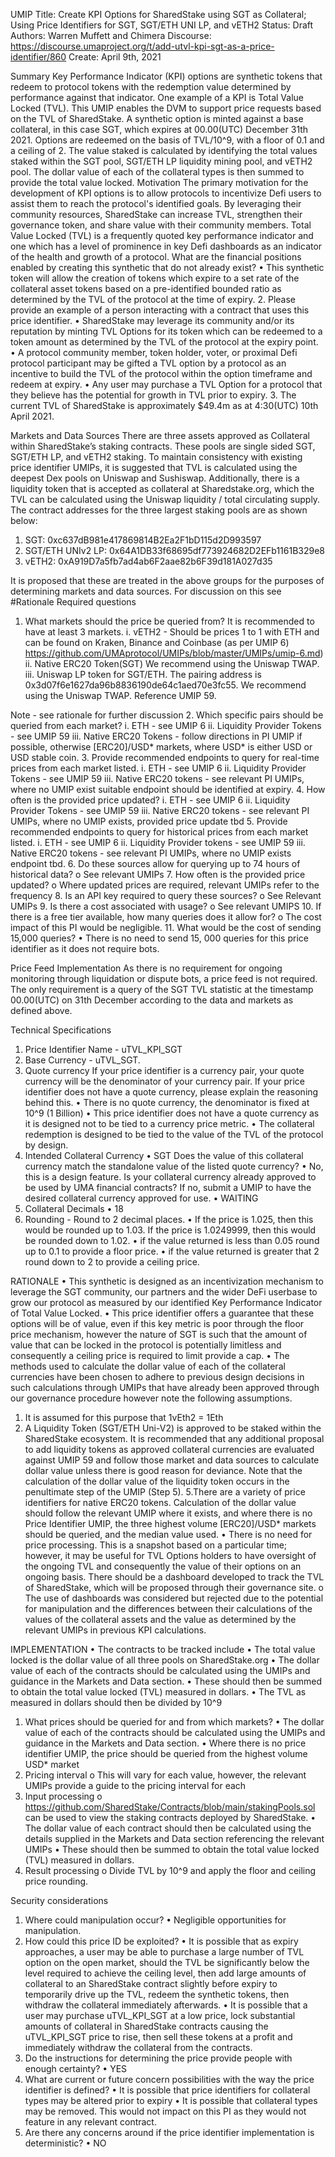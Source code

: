 UMIP Title: Create KPI Options for SharedStake using SGT as Collateral; Using Price Identifiers for SGT, SGT/ETH UNI LP, and vETH2
Status: Draft
Authors: Warren Muffett and Chimera
Discourse: https://discourse.umaproject.org/t/add-utvl-kpi-sgt-as-a-price-identifier/860
Create: April 9th, 2021

Summary
Key Performance Indicator (KPI) options are synthetic tokens that redeem to protocol tokens with the redemption value determined by performance against that indicator. One example of a KPI is Total Value Locked (TVL).
This UMIP enables the DVM to support price requests based on the TVL of SharedStake.
A synthetic option is minted against a base collateral, in this case SGT, which expires at 00.00(UTC) December 31th 2021.
Options are redeemed on the basis of TVL/10^9, with a floor of 0.1 and a ceiling of 2.
The value staked is calculated by identifying the total values staked within the SGT pool, SGT/ETH LP liquidity mining pool, and vETH2 pool. The dollar value of each of the collateral types is then summed to provide the total value locked.
Motivation
The primary motivation for the development of KPI options is to allow protocols to incentivize Defi users to assist them to reach the protocol's identified goals. By leveraging their community resources, SharedStake can increase TVL, strengthen their governance token, and share value with their community members.
Total Value Locked (TVL) is a frequently quoted key performance indicator and one which has a level of prominence in key Defi dashboards as an indicator of the health and growth of a protocol. 
What are the financial positions enabled by creating this synthetic that do not already exist?
•	This synthetic token will allow the creation of tokens which expire to a set rate of the collateral asset tokens based on a pre-identified bounded ratio as determined by the TVL of the protocol at the time of expiry.
2.	Please provide an example of a person interacting with a contract that uses this price identifier.
•	SharedStake may leverage its community and/or its reputation by minting TVL Options for its token which can be redeemed to a token amount as determined by the TVL of the protocol at the expiry point.
•	A protocol community member, token holder, voter, or proximal Defi protocol participant may be gifted a TVL option by a protocol as an incentive to build the TVL of the protocol within the option timeframe and redeem at expiry.
•	Any user may purchase a TVL Option for a protocol that they believe has the potential for growth in TVL prior to expiry.
3.	The current TVL of SharedStake is approximately $49.4m as at 4:30(UTC) 10th April 2021.


Markets and Data Sources
There are three assets approved as Collateral within SharedStake’s staking contracts. These pools are single sided SGT, SGT/ETH LP, and vETH2 staking. To maintain consistency with existing price identifier UMIPs, it is suggested that TVL is calculated using the deepest Dex pools on Uniswap and Sushiswap.
Additionally, there is a liquidity token that is accepted as collateral at Sharedstake.org, which the TVL can be calculated using the Uniswap liquidity / total circulating supply.
The contract addresses for the three largest staking pools are as shown below:
1. SGT: 0xc637dB981e417869814B2Ea2F1bD115d2D993597
2. SGT/ETH UNIv2 LP: 0x64A1DB33f68695df773924682D2EFb1161B329e8
3. vETH2: 0xA919D7a5fb7ad4ab6F2aae82b6F39d181A027d35

It is proposed that these are treated in the above groups for the purposes of determining markets and data sources. For discussion on this see #Rationale
Required questions
1.	What markets should the price be queried from? It is recommended to have at least 3 markets.
i.	vETH2 - Should be prices 1 to 1 with ETH and can be found on Kraken, Binance and Coinbase (as per UMIP 6) https://github.com/UMAprotocol/UMIPs/blob/master/UMIPs/umip-6.md)
ii.	Native ERC20 Token(SGT)
We recommend using the Uniswap TWAP. 
iii. Uniswap LP token for SGT/ETH. The pairing address is 0x3d07f6e1627da96b8836190de64c1aed70e3fc55. 
We recommend using the Uniswap TWAP. Reference UMIP 59. 

Note - see rationale for further discussion
2.	Which specific pairs should be queried from each market?
i.	ETH - see UMIP 6
ii.	Liquidity Provider Tokens - see UMIP 59
iii.	Native ERC20 Tokens - follow directions in PI UMIP if possible, otherwise [ERC20]/USD* markets, where USD* is either USD or USD stable coin.
3.	Provide recommended endpoints to query for real-time prices from each market listed.
i.	ETH - see UMIP 6
ii.	Liquidity Provider Tokens - see UMIP 59
iii.	Native ERC20 tokens - see relevant PI UMIPs, where no UMIP exist suitable endpoint should be identified at expiry.
4.	How often is the provided price updated?
i.	ETH - see UMIP 6
ii.	Liquidity Provider Tokens - see UMIP 59
iii.	Native ERC20 tokens - see relevant PI UMIPs, where no UMIP exists, provided price update tbd
5.	Provide recommended endpoints to query for historical prices from each market listed.
i.	ETH - see UMIP 6
ii.	Liquidity Provider tokens - see UMIP 59
iii.	Native ERC20 tokens - see relevant PI UMIPs, where no UMIP exists endpoint tbd.
6.	Do these sources allow for querying up to 74 hours of historical data?
o	See relevant UMIPs
7.	How often is the provided price updated?
o	Where updated prices are required, relevant UMIPs refer to the frequency
8.	Is an API key required to query these sources?
o	See Relevant UMIPs
9.	Is there a cost associated with usage?
o	See relevant UMIPS
10.	If there is a free tier available, how many queries does it allow for?
o	The cost impact of this PI would be negligible.
11.	What would be the cost of sending 15,000 queries?
•	There is no need to send 15, 000 queries for this price identifier as it does not require bots.


Price Feed Implementation
As there is no requirement for ongoing monitoring through liquidation or dispute bots, a price feed is not required. The only requirement is a query of the SGT TVL statistic at the timestamp 00.00(UTC) on 31th December according to the data and markets as defined above.


Technical Specifications
1. Price Identifier Name - uTVL_KPI_SGT
2. Base Currency - uTVL_SGT.
3. Quote currency
If your price identifier is a currency pair, your quote currency will be the denominator of your currency pair. If your price identifier does not have a quote currency, please explain the reasoning behind this.
•	There is no quote currency, the denominator is fixed at 10^9 (1 Billion)
•	This price identifier does not have a quote currency as it is designed not to be tied to a currency price metric.
•	The collateral redemption is designed to be tied to the value of the TVL of the protocol by design.
4. Intended Collateral Currency
•	SGT
Does the value of this collateral currency match the standalone value of the listed quote currency?
•	No, this is a design feature.
Is your collateral currency already approved to be used by UMA financial contracts? If no, submit a UMIP to have the desired collateral currency approved for use.
•	WAITING
5. Collateral Decimals
•	18
6. Rounding - Round to 2 decimal places.
•	If the price is 1.025, then this would be rounded up to 1.03. If the price is 1.0249999, then this would be rounded down to 1.02.
•	if the value returned is less than 0.05 round up to 0.1 to provide a floor price.
•	if the value returned is greater that 2 round down to 2 to provide a ceiling price.


RATIONALE
•	This synthetic is designed as an incentivization mechanism to leverage the SGT community, our partners and the wider DeFi userbase to grow our protocol as measured by our identified Key Performance Indicator of Total Value Locked.
•	This price identifier offers a guarantee that these options will be of value, even if this key metric is poor through the floor price mechanism, however the nature of SGT is such that the amount of value that can be locked in the protocol is potentially limitless and consequently a ceiling price is required to limit provide a cap.
•	The methods used to calculate the dollar value of each of the collateral currencies have been chosen to adhere to previous design decisions in such calculations through UMIPs that have already been approved through our governance procedure however note the following assumptions.
1.	It is assumed for this purpose that 1vEth2 = 1Eth
2.	A Liquidity Token (SGT/ETH Uni-V2) is approved to be staked within the SharedStake ecosystem. It is recommended that any additional proposal to add liquidity tokens as approved collateral currencies are evaluated against UMIP 59 and follow those market and data sources to calculate dollar value unless there is good reason for deviance. Note that the calculation of the dollar value of the liquidity token occurs in the penultimate step of the UMIP (Step 5).
5.There are a variety of price identifiers for native ERC20 tokens. Calculation of the dollar value should follow the relevant UMIP where it exists, and where there is no Price Identifier UMIP, the three highest volume [ERC20]/USD* markets should be queried, and the median value used.
•	There is no need for price processing. This is a snapshot based on a particular time; however, it may be useful for TVL Options holders to have oversight of the ongoing TVL and consequently the value of their options on an ongoing basis. There should be a dashboard developed to track the TVL of SharedStake, which will be proposed through their governance site.
o	The use of dashboards was considered but rejected due to the potential for manipulation and the differences between their calculations of the values of the collateral assets and the value as determined by the relevant UMIPs in previous KPI calculations.


IMPLEMENTATION
•	The contracts to be tracked include
•	The total value locked is the dollar value of all three pools on SharedStake.org
•	The dollar value of each of the contracts should be calculated using the UMIPs and guidance in the Markets and Data section.
•	These should then be summed to obtain the total value locked (TVL) measured in dollars.
•	The TVL as measured in dollars should then be divided by 10^9
1.	What prices should be queried for and from which markets?
•	The dollar value of each of the contracts should be calculated using the UMIPs and guidance in the Markets and Data section.
•	Where there is no price identifier UMIP, the price should be queried from the highest volume USD* market
2.	Pricing interval
o	This will vary for each value, however, the relevant UMIPs provide a guide to the pricing interval for each
3.	Input processing
o	https://github.com/SharedStake/Contracts/blob/main/stakingPools.sol can be used to view the staking contracts deployed by SharedStake. 
•	The dollar value of each contract should then be calculated using the details supplied in the Markets and Data section referencing the relevant UMIPs
•	These should then be summed to obtain the total value locked (TVL) measured in dollars.
4.	Result processing
o	Divide TVL by 10^9 and apply the floor and ceiling price rounding.


Security considerations
1.	Where could manipulation occur?
•	Negligible opportunities for manipulation.
2.	How could this price ID be exploited?
•	It is possible that as expiry approaches, a user may be able to purchase a large number of TVL option on the open market, should the TVL be significantly below the level required to achieve the ceiling level, then add large amounts of collateral to an SharedStake contract slightly before expiry to temporarily drive up the TVL, redeem the synthetic tokens, then withdraw the collateral immediately afterwards.
•	It is possible that a user may purchase uTVL_KPI_SGT at a low price, lock substantial amounts of collateral in SharedStake contracts causing the uTVL_KPI_SGT price to rise, then sell these tokens at a profit and immediately withdraw the collateral from the contracts.
3.	Do the instructions for determining the price provide people with enough certainty?
•	YES
4.	What are current or future concern possibilities with the way the price identifier is defined?
•	It is possible that price identifiers for collateral types may be altered prior to expiry
•	It is possible that collateral types may be removed. This would not impact on this PI as they would not feature in any relevant contract.
5.	Are there any concerns around if the price identifier implementation is deterministic?
•	NO
